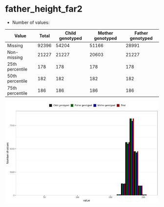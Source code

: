 # father_height_far2
- Number of values:

| Value | Total | Child genotyped | Mother genotyped | Father genotyped |
| ----- | ----- | --------------- | ---------------- | ---------------- |
| Missing | 92396 | 54204 | 51166 | 28991 |
| Non-missing | 21227 | 21227 | 20603 | 21227 |
| 25th percentile | 178 | 178 | 178 | 178 |
| 50th percentile | 182 | 182 | 182 | 182 |
| 75th percentile | 186 | 186 | 186 | 186 |



![](father_height_far2_n.png)



